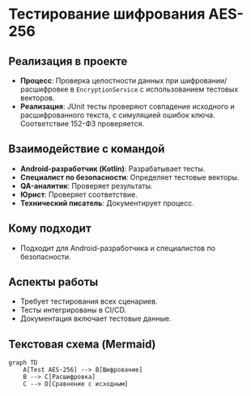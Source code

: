 # Тестирование шифрования AES-256

## Реализация в проекте
- **Процесс**: Проверка целостности данных при шифровании/расшифровке в `EncryptionService` с использованием тестовых векторов.
- **Реализация**: JUnit тесты проверяют совпадение исходного и расшифрованного текста, с симуляцией ошибок ключа. Соответствие 152-ФЗ проверяется.

## Взаимодействие с командой
- **Android-разработчик (Kotlin)**: Разрабатывает тесты.
- **Специалист по безопасности**: Определяет тестовые векторы.
- **QA-аналитик**: Проверяет результаты.
- **Юрист**: Проверяет соответствие.
- **Технический писатель**: Документирует процесс.

## Кому подходит
- Подходит для Android-разработчика и специалистов по безопасности.

## Аспекты работы
- Требует тестирования всех сценариев.
- Тесты интегрированы в CI/CD.
- Документация включает тестовые данные.

## Текстовая схема (Mermaid)
```mermaid
graph TD
    A[Test AES-256] --> B[Шифрование]
    B --> C[Расшифровка]
    C --> D[Сравнение с исходным]
``` 